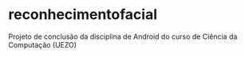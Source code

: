 # reconhecimentofacial

Projeto de conclusão da disciplina de Android do curso de Ciência da Computação (UEZO)
